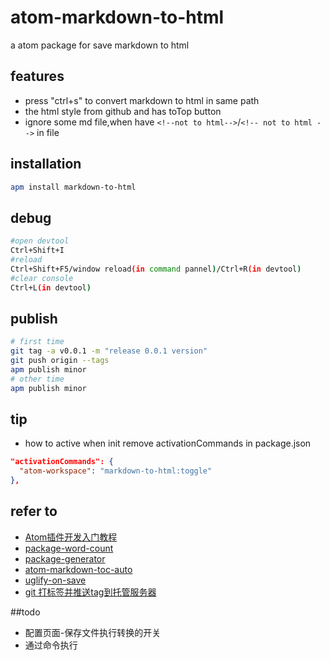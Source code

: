 <!--not to html-->
# atom-markdown-to-html

a atom package for save markdown to html

## features
- press "ctrl+s" to convert markdown to html in same path
- the html style from github and has toTop button
- ignore some md file,when have `<!--not to html-->`/`<!-- not to html -->` in file

## installation

``` bash
apm install markdown-to-html
```

## debug

``` bash
#open devtool
Ctrl+Shift+I
#reload
Ctrl+Shift+F5/window reload(in command pannel)/Ctrl+R(in devtool)
#clear console
Ctrl+L(in devtool)
```

## publish

``` bash
# first time
git tag -a v0.0.1 -m "release 0.0.1 version"
git push origin --tags
apm publish minor
# other time
apm publish minor
```

## tip
- how to active when init
remove activationCommands in package.json
``` json
"activationCommands": {
  "atom-workspace": "markdown-to-html:toggle"
},
```
## refer to
- [Atom插件开发入门教程](https://blog.csdn.net/xujiayin/article/details/54135100)
- [package-word-count](https://flight-manual.atom.io/hacking-atom/sections/package-word-count/)
- [package-generator](https://github.com/atom/package-generator)
- [atom-markdown-toc-auto](https://github.com/t9md/atom-markdown-toc-auto)
- [uglify-on-save](https://github.com/aadityataparia/uglify-on-save)
- [git 打标签并推送tag到托管服务器](https://www.cnblogs.com/ShaYeBlog/p/5576601.html)

##todo
- 配置页面-保存文件执行转换的开关
- 通过命令执行
